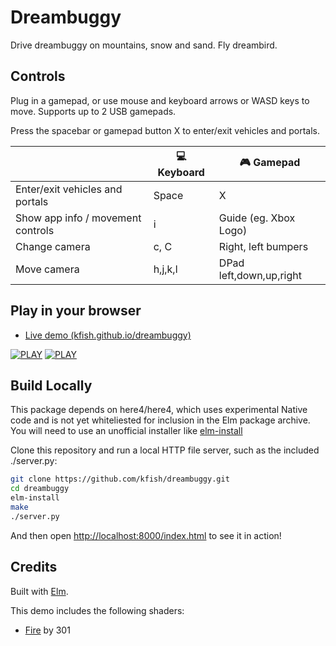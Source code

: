 # Dreambuggy

Drive dreambuggy on mountains, snow and sand. Fly dreambird.


## Controls

Plug in a gamepad, or use mouse and keyboard arrows or WASD keys to move.
Supports up to 2 USB gamepads.

Press the spacebar or gamepad button X to enter/exit vehicles and portals.

|    | :computer: Keyboard | :video_game: Gamepad |
|---|---|---|
| Enter/exit vehicles and portals | Space | X |
| Show app info / movement controls | i | Guide (eg. Xbox Logo) |
| Change camera | c, C | Right, left bumpers |
| Move camera | h,j,k,l | DPad left,down,up,right |


## Play in your browser

 * [Live demo (kfish.github.io/dreambuggy)][demo]

[![PLAY](resources/beach1.png)][demo]
[![PLAY](resources/snow1.png)][demo]

[demo]: http://kfish.github.io/dreambuggy/

## Build Locally

This package depends on here4/here4,
which uses experimental Native code and is not yet
whiteliested for inclusion in the Elm package archive.
You will need to use an unofficial installer like
[elm-install](https://github.com/gdotdesign/elm-github-install)

Clone this repository and run a local HTTP file server,
such as the included ./server.py:

```bash
git clone https://github.com/kfish/dreambuggy.git
cd dreambuggy
elm-install
make
./server.py
```

And then open [http://localhost:8000/index.html](http://localhost:8000/index.html) to see it in action!

## Credits

Built with [Elm](http://elm-lang.org/).

This demo includes the following shaders:

  * [Fire](https://www.shadertoy.com/view/Xsl3zN) by 301
